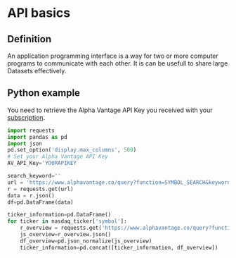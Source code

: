 # API basics

## Definition

An application programming interface is a way for two or more computer programs to communicate with each other. It is can be usefull to share large Datasets effectively.

## Python example

You need to retrieve the Alpha Vantage API Key you received with your [subscription](../BSB%20Courses/0.installation.md##alpha-vantage-account-creation).

```python title="Import Python packages"
import requests
import pandas as pd
import json
pd.set_option('display.max_columns', 500)
# Set your Alpha Vantage API Key
AV_API_Key='YOURAPIKEY
```

```python title="Search a ticker by keyword"
search_keyword=''
url = 'https://www.alphavantage.co/query?function=SYMBOL_SEARCH&keywords={searchKeyword}&apikey={apiKey}'.format(apiKey=AV_API_Key, searchKeyword=search_keyword)
r = requests.get(url)
data = r.json()
df=pd.DataFrame(data)
```

```python title="Add information based on GAFAM ticker"
ticker_information=pd.DataFrame()
for ticker in nasdaq_ticker['symbol']:
    r_overview = requests.get('https://www.alphavantage.co/query?function=OVERVIEW&symbol={ticker}&apikey={apiKey}'.format(apiKey=AV_API_Key, ticker=ticker))
    js_overview=r_overview.json()
    df_overview=pd.json_normalize(js_overview)
    ticker_information=pd.concat([ticker_information, df_overview])
```

```python title="Search a ticker by keyword"

```
